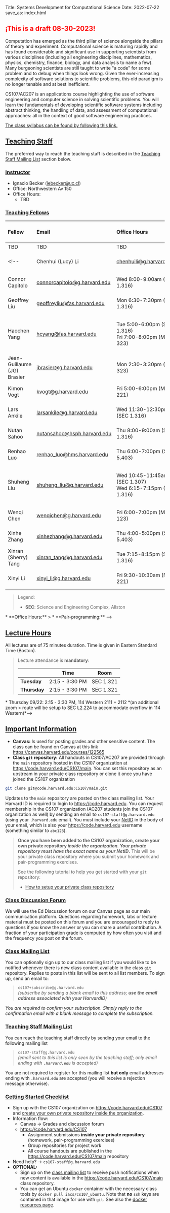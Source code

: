 Title: Systems Development for Computational Science
Date: 2022-07-22
save_as: index.html

## <span style="color:#ff0000">¡This is a draft 08-30-2023! </span>
Computation has emerged as the third pillar of science alongside the pillars of
theory and experiment.  Computational science is maturing rapidly and has found
considerable and significant use in supporting scientists from various
disciplines (including all engineering disciplines, mathematics, physics,
chemistry, finance, biology, and data analysis to name a few).  Many burgeoning
scientists are still taught to write "a code" for some problem and to debug when
things look wrong. Given the ever-increasing complexity of software solutions to
scientific problems, this old paradigm is no longer tenable and at best
inefficient.

CS107/AC207 is an applications course highlighting the use of software
engineering and computer science in solving scientific problems. You will learn
the fundamentals of developing scientific software systems including abstract
thinking, the handling of data, and assessment of computational approaches: all
in the context of good software engineering practices.

<a href="./pages/syllabus.html">The class syllabus can be found by following this link.</a>

<!--## <a id="updates"></a><a class="anchor-link" href="#updates" style="color:#ffa500">Updates</a>

* **2022-08-31:** Lab sections for pair-programming will be selected in
  [my.harvard](https://my.harvard.edu/).  You can prefer multiple depending on
  your schedule and will be assigned one of your preferences eventually.  They
  will become available shortly.  *Deadline for submission is Tuesday September
  6th.*
* **2022-08-26:** The C/C++ primer repository has been moved to
  [https://code.harvard.edu/faw093/c_cpp_primer](https://code.harvard.edu/faw093/c_cpp_primer).
  Please update your local remote if you have already clone it.
* **2022-08-16:** IACS orientation [slides]({attach}/pages/media/iacs_orientation2022.pdf)
* **2022-08-08:** Registration period office hour: Thursday, August 18th 10:00am - 11:00am on [zoom](https://harvard.zoom.us/my/fabianw)
* **2022-08-06:** Published [Homework 0]({attach}/pages/media/hw0.pdf) (not graded)
* **2022-07-22:** Registration for [`C/C++` primer]({filename}pages/cpp_primer.md) **is open**-->


## <a id="staff"></a><a class="anchor-link" href="#staff">Teaching Staff</a>

The preferred way to reach the teaching staff is described in the [Teaching
Staff Mailing List](./#staff-mailinglist) section below.


### <a id="instructor"></a><a class="anchor-link" href="#instructor">Instructor</a>

* Ignacio Becker  (<iebecker@uc.cl>)
* Office: Northwestern Av 150 
* Office Hours:
    - TBD



### <a id="tf"></a><a class="anchor-link" href="#tf">Teaching Fellows</a>

| Fellow                      | Email                          | Office Hours                         | Pair-Programming Sections |
|:----------------------------|:-------------------------------|:-------------------------------------|:--------------------------|
| TBD                         | TBD      | TBD          | TBD |
<!--| Chenhui (Lucy) Li           | <chenhuili@g.harvard.edu>      | Fri 1:00-2:00pm (SEC 1.307)          | Fri 10:30-11:45am (SEC 1.307) |
| Connor Capitolo             | <connorcapitolo@g.harvard.edu> | Wed 8:00-9:00am (SEC 1.316)          | Thu 8:00-9:15am (SEC 1.307)|
| Geoffrey Liu                | <geoffreyliu@fas.harvard.edu>  | Mon 6:30-7:30pm (SEC 1.316)          | Mon 5:00-6:15pm (SEC 1.307)|
| Haochen Yang                | <hcyang@fas.harvard.edu>       | Tue 5:00-6:00pm (SEC 1.316)<br>Fri 7:00-8:00pm (MD 323) | Tue 3:45-5:00pm (SEC LL2.224)<br>Thu 6:00-7:15pm (MD 119)|
| Jean-Guillaume (JG) Brasier | <jbrasier@g.harvard.edu>       | Mon 2:30-3:30pm (MD 323)             | Mon 1:00-2:15pm (MD 323)|
| Kimon Vogt                  | <kvogt@g.harvard.edu>          | Fri 5:00-6:00pm (MD 221)             | Fri 6:00-7:15pm (MD 221)|
| Lars Ankile                 | <larsankile@g.harvard.edu>     | Wed 11:30-12:30pm (SEC 1.316)        | Thu 6:00-7:15pm (MD 119)|
| Nutan Sahoo                 | <nutansahoo@hsph.harvard.edu>  | Thu 8:00-9:00am (SEC 1.316)         | Thu 9:15-10:30am (SEC 1.316)|
| Renhao Luo                  | <renhao_luo@hms.harvard.edu>   | Thu 6:00-7:00pm (SEC 5.403)          | Tue 6:00-7:15pm (SEC 1.321)|
| Shuheng Liu                 | <shuheng_liu@g.harvard.edu>    | Wed 10:45-11:45am (SEC 1.307)<br>Wed 6:15-7:15pm (SEC 1.316) | Wed 9:15-10:30am (SEC 1.307)<br>Wed 4:45-6:00pm (SEC 6.301/6.302)|
| Wenqi Chen                  | <wenqichen@g.harvard.edu>      | Fri 6:00-7:00pm (MD 123)             | Wed 10:30-11:45am (MD 119)|
| Xinhe Zhang                 | <xinhezhang@g.harvard.edu>     | Thu 4:00-5:00pm (SEC 5.403)          | Tue 3:45-5:00pm (SEC LL2.224)|
| Xinran (Sherry) Tang        | <xinran_tang@g.harvard.edu>    | Tue 7:15-8:15pm (SEC 1.316)          | Tue 6:00-7:15pm (SEC 1.321)|
| Xinyi Li                    | <xinyi_li@g.harvard.edu>       | Fri 9:30-10:30am (MD 221)            | Fri 8:00-9:15am (MD 221)|-->

> Legend:
>
> * **SEC**: Science and Engineering Complex, Allston
<!-- > * **MD**: Maxwell-Dworkin, Cambridge -->
<!-- > -->
<!-- > Please see the following files in the class `git` repository for the details: -->
<!-- > -->
<!--> * **Office Hours:** <https://code.harvard.edu/CS107/main/blob/master/office_hours.xls>
> * **Pair-programming:** <https://code.harvard.edu/CS107/main/blob/master/lab_groups.xls>-->

## <a id="hours"></a><a class="anchor-link" href="#hours">Lecture Hours</a>

All lectures are of 75 minutes duration. Time is given in Eastern Standard Time
(Boston).

> Lecture attendance is **mandatory**:
>
> |              | Time           | Room      |
> |--------------|----------------|-----------|
> | **Tuesday**  | 2:15 - 3:30 PM | SEC 1.321 |
> | **Thursday** | 2:15 - 3:30 PM | SEC 1.321 |
<!-- > -->
<!-- > **EXCEPTIONS:** -->
<!-- > -->
<!--> * Thursday 09/22: 2:15 - 3:30 PM, 114 Western 2111 + 2112 *(an additional zoom
>   route will be setup to SEC L2.224 to accommodate overflow in 114 Western)*-->


## <a id="important"></a><a class="anchor-link" href="#important">Important Information</a>

* **Canvas:** Is used for posting grades and other sensitive content.  The class
  can be found on Canvas at this link
  <https://canvas.harvard.edu/courses/122565>
* **Class `git` repository:** All handouts in CS107/AC207 are provided through
  the `main` repository hosted in the CS107 organization at
  <https://code.harvard.edu/CS107/main>.  You can set this repository as an
  upstream in your private class repository or clone it once you have joined the
  CS107 organization

```bash
git clone git@code.harvard.edu:CS107/main.git
```

  Updates to the `main` repository are posted on the class mailing list. Your
  Harvard ID is required to login to <https://code.harvard.edu>. You can request
  membership in the CS107 organization (AC207 students join the CS107
  organization as well) by sending an email to
  `cs107-staff@g.harvard.edu` (using your `.harvard.edu` email).  You
  must include your
  [NetID](https://harvard.service-now.com/ithelp?id=kb_article&sys_id=507aca5a1b653700efd8a79b2d4bcb59)
  in the body of your email, which is also your <https://code.harvard.edu>
  username (something similar to `abc123`).

  > **Once you have been added to the CS107 organization, create your own
  > private repository _inside the organization.  Your private repository must
  > have the exact name as your NetID_.** This will be your private class
  > repository where you submit your homework and pair-programming exercises.
  >
  > See the following tutorial to help you get started with your `git`
  > repository:
  >
  > * <a href="./tutorials.html#tutorial-repo">How to setup your private class repository</a>

### <a id="class-forum"></a><a class="anchor-link" href="#class-forum">Class Discussion Forum</a>

We will use the Ed Discussion forum on our Canvas page as our main communication
platform. Questions regarding homework, labs or lecture material must be posted
on this forum and you are encouraged to reply to questions if you know the
answer or you can share a useful contribution.  A fraction of your participation
grade is computed by how often you visit and the frequency you post on the
forum.


### <a id="class-mailinglist"></a><a class="anchor-link" href="#class-mailinglist">Class Mailing List</a>

You can optionally sign up to our class mailing list if you would like to be
notified whenever there is new class content available in the class `git`
repository.  Replies to posts in this list will be sent to all list members.
To sign up, send an email to:

> `cs107+subscribe@g.harvard.edu`  
> _(subscribe by sending a blank email to this address; **use the email address
> associated with your HarvardID**)_

*You are required to confirm your subscription.  Simply reply to the confirmation
 email with a blank message to complete the subscription.*


### <a id="staff-mailinglist"></a><a class="anchor-link" href="#staff-mailinglist">Teaching Staff Mailing List</a>

You can reach the teaching staff directly by sending your email to the following
mailing list

> `cs107-staff@g.harvard.edu`  
> _(email sent to this list is only seen by the teaching staff; only email
> ending with **`.harvard.edu`** is accepted)_

You are not required to register for this mailing list **but only** email
addresses ending with `.harvard.edu` are accepted (you will receive a rejection
message otherwise).


### <a id="checklist"></a><a class="anchor-link" href="#checklist">Getting Started Checklist</a>

* Sign up with the CS107 organization on <https://code.harvard.edu/CS107> and
  <a href="./tutorials.html#tutorial-repo">create your own private repository
  inside the organization</a>.
* Information flow:
    + Canvas &#8594; Grades and discussion forum
    + <https://code.harvard.edu/CS107>
         - Assignment submissions **inside your private repository** (homework,
           pair-programming exercises)
         - Group repositories for project work
         - All course handouts are published in the
           <https://code.harvard.edu/CS107/main> repository
* Need help? &#8594; `cs107-staff@g.harvard.edu`
* **OPTIONAL:**
    + Sign up on the [class mailing list](./#class-mailinglist) to receive push
      notifications when new content is available in the
      <https://code.harvard.edu/CS107/main> class repository.
    + You can get an Ubuntu `docker` container with the necessary class tools by
      `docker pull iacs/cs107_ubuntu`. Note that **no** `ssh` keys are contained
      in that image for use with `git`.  See also the <a
      href="./pages/resources.html#docker">docker resources page</a>.
